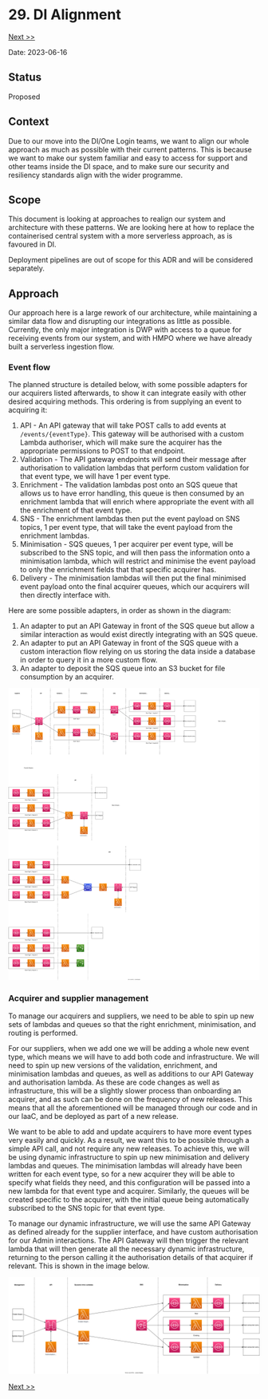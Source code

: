 # 29. DI Alignment

[Next >>](0030-serverless-auth.md)

Date: 2023-06-16

## Status

Proposed

## Context

Due to our move into the DI/One Login teams, we want to align our whole approach as much as possible with their current
patterns. This is because we want to make our system familiar and easy to access for support and other teams inside the
DI space, and to make sure our security and resiliency standards align with the wider programme.

## Scope

This document is looking at approaches to realign our system and architecture with these patterns. We are looking here
at how to replace the containerised central system with a more serverless approach, as is favoured in DI.

Deployment pipelines are out of scope for this ADR and will be considered separately.

## Approach

Our approach here is a large rework of our architecture, while maintaining a similar data flow and disrupting our
integrations as little as possible. Currently, the only major integration is DWP with access to a queue for receiving
events from our system, and with HMPO where we have already built a serverless ingestion flow.

### Event flow

The planned structure is detailed below, with some possible adapters for our acquirers listed afterwards, to show it can
integrate easily with other desired acquiring methods. This ordering is from supplying an event to acquiring it:

1. API - An API gateway that will take POST calls to add events at `/events/{eventType}`. This gateway will be
   authorised with a custom Lambda authoriser, which will make sure the acquirer has the appropriate permissions to POST
   to that endpoint.
2. Validation - The API gateway endpoints will send their message after authorisation to validation lambdas that perform
   custom validation for that event type, we will have 1 per event type.
3. Enrichment - The validation lambdas post onto an SQS queue that allows us to have error handling, this queue is then
   consumed by an enrichment lambda that will enrich where appropriate the event with all the enrichment of that event
   type.
4. SNS - The enrichment lambdas then put the event payload on SNS topics, 1 per event type, that will take the event
   payload from the enrichment lambdas.
5. Minimisation - SQS queues, 1 per acquirer per event type, will be subscribed to the SNS topic, and will then pass the
   information onto a minimisation lambda, which will restrict and minimise the event payload to only the enrichment
   fields that that specific acquirer has.
6. Delivery - The minimisation lambdas will then put the final minimised event payload onto the final acquirer queues,
   which our acquirers will then directly interface with.

Here are some possible adapters, in order as shown in the diagram:

1. An adapter to put an API Gateway in front of the SQS queue but allow a similar interaction as would exist directly
   integrating with an SQS queue.
2. An adapter to put an API Gateway in front of the SQS queue with a custom interaction flow relying on us storing the
   data inside a database in order to query it in a more custom flow.
3. An adapter to deposit the SQS queue into an S3 bucket for file consumption by an acquirer.

![Image](di-alignment-event-flow.svg)

### Acquirer and supplier management

To manage our acquirers and suppliers, we need to be able to spin up new sets of lambdas and queues so that the right
enrichment, minimisation, and routing is performed.

For our suppliers, when we add one we will be adding a whole new event type, which means we will have to add both code
and infrastructure. We will need to spin up new versions of the validation, enrichment, and minimisation lambdas and
queues, as well as additions to our API Gateway and authorisation lambda. As these are code changes as well as
infrastructure, this will be a slightly slower process than onboarding an acquirer, and as such can be done on the
frequency of new releases. This means that all the aforementioned will be managed through our code and in our IaaC, and
be deployed as part of a new release.

We want to be able to add and update acquirers to have more event types very easily and quickly. As a result, we want
this to be possible through a simple API call, and not require any new releases. To achieve this, we will be using
dynamic infrastructure to spin up new minimisation and delivery lambdas and queues. The minimisation lambdas will
already have been written for each event type, so for a new acquirer they will be able to specify what fields they need,
and this configuration will be passed into a new lambda for that event type and acquirer. Similarly, the queues will be
created specific to the acquirer, with the initial queue being automatically subscribed to the SNS topic for that event
type.

To manage our dynamic infrastructure, we will use the same API Gateway as defined already for the supplier interface,
and have custom authorisation for our Admin interactions. The API Gateway will then trigger the relevant lambda that
will then generate all the necessary dynamic infrastructure, returning to the person calling it the authorisation
details of that acquirer if relevant. This is shown in the image below.

![Image](di-alignment-acquirer-management.svg)

[Next >>](0030-serverless-auth.md)
